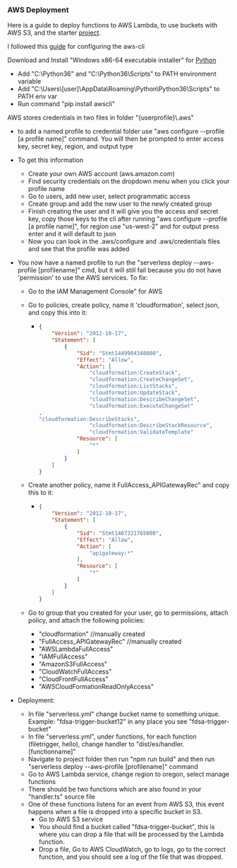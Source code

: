 ### AWS Deployment

Here is a guide to deploy functions to AWS Lambda, to use buckets with AWS S3, and the starter [project](https://github.com/donpedro/tap-ts-starter). 

I followed this [guide](https://docs.aws.amazon.com/cli/latest/userguide/installing.html) for configuring the aws-cli

Download and Install "Windows x86-64 executable installer" for [Python](https://www.python.org/downloads/release/python-365/) 

- Add "C:\Python36" and "C:\Python36\Scripts" to PATH environment variable
- Add "C:\Users\\\[user]\AppData\Roaming\Python\Python36\Scripts" to PATH env var
- Run command "pip install awscli"

AWS stores credentials in two files in folder "{userprofile}\\.aws"

- to add a named profile to credential folder use "aws configure --profile [a profile name]" command. You will then be prompted to enter access key, secret key, region, and output type

- To get this information 

  - Create your own AWS account (aws.amazon.com)
  - Find security credentials on the dropdown menu when you click your profile name
  - Go to users, add new user, select programmatic access
  - Create group and add the new user to the newly created group
  - Finish creating the user and it will give you the access and secret key, copy those keys to the cli after running "aws configure --profile [a profile name]", for region use "us-west-2" and for output press enter and it will default to json
  - Now you can look in the .aws/configure and .aws/credentials files and see that the profile was added

- You now have a named profile to run the "serverless deploy --aws-profile [profilename]" cmd, but it will still fail because you do not have 'permission' to use the AWS services. To fix:

  - Go to the IAM Management Console" for AWS

  - Go to policies, create policy, name it 'cloudformation', select json, and copy this into it:

    - ```json
      {
          "Version": "2012-10-17",
          "Statement": [
              {
                  "Sid": "Stmt1449904348000",
                  "Effect": "Allow",
                  "Action": [
                      "cloudformation:CreateStack",
                      "cloudformation:CreateChangeSet",
                      "cloudformation:ListStacks",
                      "cloudformation:UpdateStack",
                      "cloudformation:DescribeChangeSet",
                      "cloudformation:ExecuteChangeSet"
      ,
      "cloudformation:DescribeStacks",
                      "cloudformation:DescribeStackResource",
                      "cloudformation:ValidateTemplate"            ],
                  "Resource": [
                      "*"
                  ]
              }
          ]
      }
      ```

  - Create another policy, name it FullAccess_APIGatewayRec" and copy this to it:

    - ```json
      {
          "Version": "2012-10-17",
          "Statement": [
              {
                  "Sid": "Stmt1467321765000",
                  "Effect": "Allow",
                  "Action": [
                      "apigateway:*"
                  ],
                  "Resource": [
                      "*"
                  ]
              }
          ]
      }
      ```

  - Go to group that you created for your user, go to permissions, attach policy, and attach the following policies:

    - "cloudformation" //manually created
    - "FullAccess_APIGatewayRec" //manually created
    - "AWSLambdaFullAccess"
    - "IAMFullAccess"
    - "AmazonS3FullAccess"
    - "CloudWatchFullAccess"
    - "CloudFrontFullAccess"
    - "AWSCloudFormationReadOnlyAccess"

- Deployment:

  - In file "serverless.yml" change bucket name to something unique. Example: "fdsa-trigger-bucket12" in any place you see "fdsa-trigger-bucket"
  - In file "serverless.yml", under functions, for each function (filetrigger, hello), change handler to "dist/es/handler.[functionname]"
  - Navigate to project folder then run "npm run build" and then run "serverless deploy --aws-profile [profilename]" command
  - Go to AWS Lambda service, change region to oregon, select manage functions
  - There should be two functions which are also found in your "handler.ts" source file
  - One of these functions listens for an event from AWS S3, this event happens when a file is dropped into a specific bucket in S3.
    - Go to AWS S3 service
    - You should find a bucket called "fdsa-trigger-bucket", this is where you can drop a file that will be processed by the Lambda function.
    - Drop a file, Go to AWS CloudWatch, go to logs, go to the correct function, and you should see a log of the file that was dropped.


